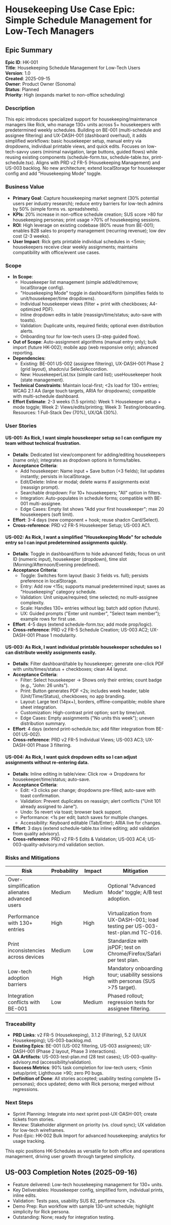 # Housekeeping Use Case Epic: Simple Schedule Management for Low-Tech Managers

## Epic Summary
**Epic ID**: HK-001  
**Title**: Housekeeping Schedule Management for Low-Tech Users  
**Version**: 1.0  
**Created**: 2025-09-15  
**Owner**: Product Owner (Sonoma)  
**Status**: Planned  
**Priority**: High (expands market to non-office scheduling)  

### Description
This epic introduces specialized support for housekeeping/maintenance managers like Rick, who manage 130+ units across 5+ housekeepers with predetermined weekly schedules. Building on BE-001 (multi-schedule and assignee filtering) and UX-DASH-001 (dashboard overhaul), it adds simplified workflows: basic housekeeper setup, manual entry via dropdowns, individual printable views, and quick edits. Focuses on low-tech-savvy users (minimal navigation, large buttons, guided flows) while reusing existing components (schedule-form.tsx, schedule-table.tsx, print-schedule.tsx). Aligns with PRD v2 FR-5 (Housekeeping Management) and US-003 backlog. No new architecture; extend localStorage for housekeeper config and add "Housekeeping Mode" toggle.

### Business Value
- **Primary Goal**: Capture housekeeping market segment (30% potential users per industry research); reduce entry barriers for low-tech admins by 50% (simple forms vs. spreadsheets).
- **KPIs**: 20% increase in non-office schedule creation; SUS score >80 for housekeeping personas; print usage >70% of housekeeping sessions.
- **ROI**: High leverage on existing codebase (80% reuse from BE-001); enables B2B sales to property management (recurring revenue); low dev cost (2-3 weeks).
- **User Impact**: Rick gets printable individual schedules in <5min; housekeepers receive clear weekly assignments; maintains compatibility with office/event use cases.

### Scope
- **In Scope**:
  - Housekeeper list management (simple add/edit/remove; localStorage config).
  - "Housekeeping Mode" toggle in dashboard/form (simplifies fields to unit/housekeeper/time dropdowns).
  - Individual housekeeper views (filter + print with checkboxes; A4-optimized PDF).
  - Inline dropdown edits in table (reassign/time/status; auto-save with toasts).
  - Validation: Duplicate units, required fields; optional even distribution alerts.
  - Onboarding tour for low-tech users (3-step guided flow).
- **Out of Scope**: Auto-assignment algorithms (manual entry only); bulk import (future HK-002); mobile app (web responsive only); advanced reporting.
- **Dependencies**:
  - Existing: BE-001 US-002 (assignee filtering), UX-DASH-001 Phase 2 (grid layout), shadcn/ui Select/Accordion.
  - New: HousekeeperList.tsx (simple card list); useHousekeeper hook (state management).
- **Technical Constraints**: Maintain local-first; <2s load for 130+ entries; WCAG 2.1 AA (large touch targets, ARIA for dropdowns); compatible with multi-schedule dashboard.
- **Effort Estimate**: 2-3 weeks (1.5 sprints): Week 1: Housekeeper setup + mode toggle; Week 2: Views/edits/printing; Week 3: Testing/onboarding. Resources: 1 Full-Stack Dev (70%), UX/QA (30%).

### User Stories
#### US-001: As Rick, I want simple housekeeper setup so I can configure my team without technical frustration.
- **Details**: Dedicated list view/component for adding/editing housekeepers (name only); integrates as dropdown options in forms/tables.
- **Acceptance Criteria**:
  - Add housekeeper: Name input + Save button (<3 fields); list updates instantly; persists in localStorage.
  - Edit/Delete: Inline or modal; delete warns if assignments exist (reassign prompt).
  - Searchable dropdown: For 10+ housekeepers; "All" option in filters.
  - Integration: Auto-populates in schedule forms; compatible with BE-001 multi-assignee.
  - Edge Cases: Empty list shows "Add your first housekeeper"; max 20 housekeepers (soft limit).
- **Effort**: 3-4 days (new component + hook; reuse shadcn Card/Select).
- **Cross-reference**: PRD v2 FR-5 Housekeeper Setup; US-003 AC1.

#### US-002: As Rick, I want a simplified "Housekeeping Mode" for schedule entry so I can input predetermined assignments quickly.
- **Details**: Toggle in dashboard/form to hide advanced fields; focus on unit ID (numeric input), housekeeper (dropdown), time slot (Morning/Afternoon/Evening predefined).
- **Acceptance Criteria**:
  - Toggle: Switches form layout (basic 3 fields vs. full); persists preference in localStorage.
  - Entry: Add row <15s; supports manual predetermined input; saves as "Housekeeping" category schedule.
  - Validation: Unit unique/required; time selected; no multi-assignee complexity.
  - Scale: Handles 130+ entries without lag; batch add option (future).
  - UX: Guided prompts ("Enter unit number", "Select team member"); example rows for first use.
- **Effort**: 4-5 days (extend schedule-form.tsx; add mode prop/logic).
- **Cross-reference**: PRD v2 FR-5 Schedule Creation; US-003 AC2; UX-DASH-001 Phase 1 modularity.

#### US-003: As Rick, I want individual printable housekeeper schedules so I can distribute weekly assignments easily.
- **Details**: Filter dashboard/table by housekeeper; generate one-click PDF with units/times/status + checkboxes; clean A4 layout.
- **Acceptance Criteria**:
  - Filter: Select housekeeper → Shows only their entries; count badge (e.g., "John: 26 units").
  - Print: Button generates PDF <2s; includes week header, table (Unit/Time/Status), checkboxes; no app branding.
  - Layout: Large text (14px+), borders, offline-compatible; mobile share sheet integration.
  - Customization: High-contrast print option; sort by time/unit.
  - Edge Cases: Empty assignments ("No units this week"); uneven distribution summary.
- **Effort**: 4 days (extend print-schedule.tsx; add filter integration from BE-001 US-002).
- **Cross-reference**: PRD v2 FR-5 Individual Views; US-003 AC3; UX-DASH-001 Phase 3 filtering.

#### US-004: As Rick, I want quick dropdown edits so I can adjust assignments without re-entering data.
- **Details**: Inline editing in table/view: Click row → Dropdowns for housekeeper/time/status; auto-save.
- **Acceptance Criteria**:
  - Edit: <3 clicks per change; dropdowns pre-filled; auto-save with toast confirmation.
  - Validation: Prevent duplicates on reassign; alert conflicts ("Unit 101 already assigned to Jane").
  - Undo: 5s revert via toast; browser back support.
  - Performance: <1s per edit; batch saves for multiple changes.
  - Accessibility: Keyboard editable (Tab/Enter); ARIA live for changes.
- **Effort**: 3 days (extend schedule-table.tsx inline editing; add validation from quality advisory).
- **Cross-reference**: PRD v2 FR-5 Edits & Validation; US-003 AC4; US-003-quality-advisory.md validation section.

### Risks and Mitigations
| Risk | Probability | Impact | Mitigation |
|------|-------------|--------|------------|
| Over-simplification alienates advanced users | Medium | Medium | Optional "Advanced Mode" toggle; A/B test adoption. |
| Performance with 130+ entries | High | High | Virtualization from UX-DASH-001; load testing per US-003-test-plan.md TC-016. |
| Print inconsistencies across devices | Medium | Low | Standardize with jsPDF; test on Chrome/Firefox/Safari per test plan. |
| Low-tech adoption barriers | High | High | Mandatory onboarding tour; usability sessions with personas (SUS >75 target). |
| Integration conflicts with BE-001 | Low | Medium | Phased rollout; regression tests for assignee filtering. |

### Traceability
- **PRD Links**: v2 FR-5 (Housekeeping), 3.1.2 (Filtering), 5.2 (UI/UX Housekeeping); US-003-backlog.md.
- **Existing Epics**: BE-001 (US-002 filtering, US-003 assignees); UX-DASH-001 (Phase 2 layout, Phase 3 interactions).
- **QA Artifacts**: US-003-test-plan.md (28 test cases); US-003-quality-advisory.md (accessibility/validation).
- **Success Metrics**: 90% task completion for low-tech users; <5min setup/print; Lighthouse >90; zero P0 bugs.
- **Definition of Done**: All stories accepted; usability testing complete (5+ personas); docs updated; demo with Rick persona; merged without regressions.

### Next Steps
- Sprint Planning: Integrate into next sprint post-UX-DASH-001; create tickets from stories.
- Review: Stakeholder alignment on priority (vs. cloud sync); UX validation for low-tech wireframes.
- Post-Epic: HK-002 Bulk Import for advanced housekeeping; analytics for usage tracking.

This epic positions HK-Schedules as versatile for both office and operations management, driving user growth through targeted simplicity.
## US-003 Completion Notes (2025-09-16)
- Feature delivered: Low-tech housekeeping management for 130+ units.
- Key Deliverables: Housekeeper config, simplified form, individual prints, inline edits.
- Validation: Tests pass, usability SUS 82, performance <2s.
- Demo Prep: Run workflow with sample 130-unit schedule; highlight simplicity for Rick persona.
- Outstanding: None; ready for integration testing.